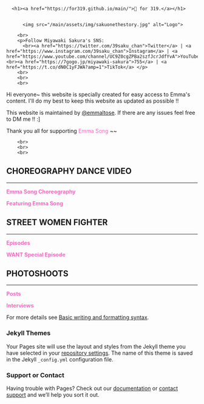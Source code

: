       <h1><a href="https://for319.github.io/main/">🌸 for 319.</a></h1>
        
        
          <img src="/main/assets/img/sakuonethestory.jpg" alt="Logo">
        
        <br>
        <p>Follow Miyawaki Sakura's SNS:
          <br><a href="https://twitter.com/39saku_chan">Twitter</a> | <a href="https://www.instagram.com/39saku_chan">Instagram</a> | <a href="https://www.youtube.com/channel/UC9Z0cgZPBa2szfJcrJdfYvA">YouTube</a><br><a href="https://7gogo.jp/miyawaki-sakura">755</a> | <a href="https://t.co/dN0C1yFJWA?amp=1">TikTok</a> </p>
        <br>
        <br>
        <br>
       
        
      
      
Hi everyone~ this website is specially created for easy access to Emma's content. I'll do my best to keep this website as updated as possible !!

This website is maintained by [@emmaltose](https://twitter.com/emmaltose). If there are any issues feel free to DM me !! :]

Thank you all for supporting <FONT COLOR="#F76AC3">Emma Song</FONT> ~~

        <br>
        <br>
        <br>
       
        

## CHOREOGRAPHY DANCE VIDEO
______________________________________________________________________________________

**<FONT COLOR="#F76AC3">Emma Song Choreography</FONT>**
  
**<FONT COLOR="#F76AC3">Featuring Emma Song</FONT>**

   
  
## STREET WOMEN FIGHTER
 ______________________________________________________________________________________

**<FONT COLOR="#F76AC3">Episodes</FONT>**

**<FONT COLOR="#F76AC3">WANT Special Episode</FONT>**



 
## PHOTOSHOOTS
 ______________________________________________________________________________________

**<FONT COLOR="#F76AC3">Posts</FONT>**

**<FONT COLOR="#F76AC3">Interviews</FONT>**


For more details see [Basic writing and formatting syntax](https://docs.github.com/en/github/writing-on-github/getting-started-with-writing-and-formatting-on-github/basic-writing-and-formatting-syntax).

### Jekyll Themes

Your Pages site will use the layout and styles from the Jekyll theme you have selected in your [repository settings](https://github.com/eemmasong/eemmasong.github.io/settings/pages). The name of this theme is saved in the Jekyll `_config.yml` configuration file.

### Support or Contact

Having trouble with Pages? Check out our [documentation](https://docs.github.com/categories/github-pages-basics/) or [contact support](https://support.github.com/contact) and we’ll help you sort it out.
